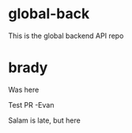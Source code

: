 # global-back
This is the global backend API repo

# brady
Was here

Test PR -Evan

Salam is late, but here
